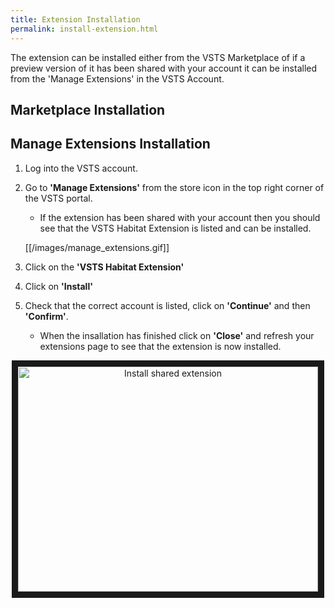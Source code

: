 ```yaml
---
title: Extension Installation
permalink: install-extension.html
---
```


The extension can be installed either from the VSTS Marketplace of if a preview version of it has been shared with your account it can be installed from the 'Manage Extensions' in the VSTS Account.

## Marketplace Installation

## Manage Extensions Installation

 1. Log into the VSTS account.
 2. Go to **'Manage Extensions'** from the store icon in the top right corner of the VSTS portal.
     * If the extension has been shared with your account then you should see that the VSTS Habitat Extension is listed and can be installed.

    [[/images/manage_extensions.gif]]

 3. Click on the **'VSTS Habitat Extension'**
 4. Click on **'Install'**
 5. Check that the correct account is listed, click on **'Continue'**  and then **'Confirm'**.
     * When the insallation has finished click on **'Close'** and refresh your extensions page to see that the extension is now installed.

<div style="text-align: center">
<a href="http://www.youtube.com/watch?feature=player_embedded&v=LZuYlRtPt3I" target="_blank"><img src="http://img.youtube.com/vi/LZuYlRtPt3I/0.jpg" alt="Install shared extension" width="480" height="360" border="10" /></a>
</div>